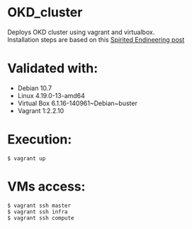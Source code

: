 # OKD_cluster
Deploys OKD cluster using vagrant and virtualbox.  
Installation steps are based on this [Spirited Endineering post](https://spiritedengineering.net/2019/08/05/put-red-hat-openshift-on-your-laptop-using-virtualbox-and-openshift-ansible/)

# Validated with:  
- Debian 10.7  
- Linux 4.19.0-13-amd64  
- Virtual Box 6.1.16-140961~Debian~buster  
- Vagrant 1:2.2.10  

# Execution:

    $ vagrant up
    
# VMs access:

    $ vagrant ssh master
    $ vagrant ssh infra
    $ vagrant ssh compute

